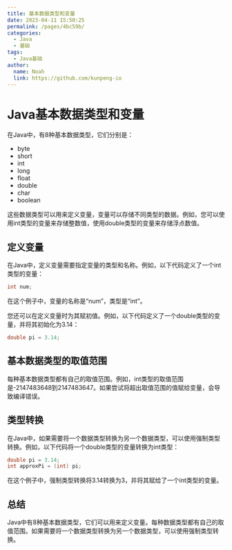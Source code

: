 ```yaml
---
title: 基本数据类型和变量
date: 2023-04-11 15:50:25
permalink: /pages/4bc59b/
categories:
  - Java
  - 基础
tags:
  - Java基础
author: 
  name: Noah
  link: https://github.com/kunpeng-io
---
```

# Java基本数据类型和变量

在Java中，有8种基本数据类型，它们分别是：

* byte
* short
* int
* long
* float
* double
* char
* boolean

这些数据类型可以用来定义变量，变量可以存储不同类型的数据。例如，您可以使用int类型的变量来存储整数值，使用double类型的变量来存储浮点数值。

## 定义变量

在Java中，定义变量需要指定变量的类型和名称。例如，以下代码定义了一个int类型的变量：

```java
int num;
```

在这个例子中，变量的名称是“num”，类型是“int”。

您还可以在定义变量时为其赋初值。例如，以下代码定义了一个double类型的变量，并将其初始化为3.14：

```java
double pi = 3.14;
```

## 基本数据类型的取值范围

每种基本数据类型都有自己的取值范围。例如，int类型的取值范围是-2147483648到2147483647。如果尝试将超出取值范围的值赋给变量，会导致编译错误。

## 类型转换

在Java中，如果需要将一个数据类型转换为另一个数据类型，可以使用强制类型转换。例如，以下代码将一个double类型的变量转换为int类型：

```java
double pi = 3.14;
int approxPi = (int) pi;
```

在这个例子中，强制类型转换将3.14转换为3，并将其赋给了一个int类型的变量。

## 总结

Java中有8种基本数据类型，它们可以用来定义变量。每种数据类型都有自己的取值范围。如果需要将一个数据类型转换为另一个数据类型，可以使用强制类型转换。